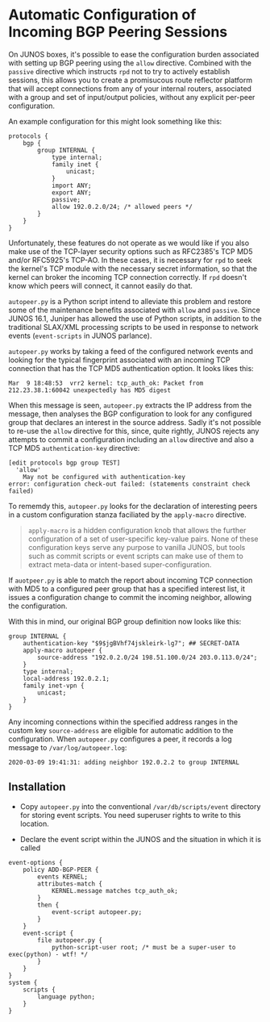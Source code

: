 # Automatic Configuration of Incoming BGP Peering Sessions

On JUNOS boxes, it's possible to ease the configuration burden
associated with setting up BGP peering using the `allow` directive.
Combined with the `passive` directive which instructs `rpd` not to
try to actively establish sessions, this allows you to create a
promisucous route reflector platform that will accept connections
from any of your internal routers, associated with a group and
set of input/output policies, without any explicit per-peer configuration.

An example configuration for this might look something like this:

```
protocols {
    bgp {
        group INTERNAL {
            type internal;
            family inet {
            	unicast;
            }
            import ANY;
            export ANY;
            passive;
            allow 192.0.2.0/24; /* allowed peers */
        }
    }
}
```

Unfortunately, these features do not operate as we would like if you
also make use of the TCP-layer security options such as RFC2385's
TCP MD5 and/or RFC5925's TCP-AO. In these cases, it is necessary
for `rpd` to seek the kernel's TCP module with the necessary secret
information, so that the kernel can broker the incoming TCP connection
correctly. If `rpd` doesn't know which peers will connect, it cannot
easily do that.

`autopeer.py` is a Python script intend to alleviate this problem and
restore some of the maintenance benefits associated with `allow` and `passive`.
Since JUNOS 16.1, Juniper has allowed the use of Python scripts, in addition to
the traditional SLAX/XML processing scripts to be used in response to network
events (`event-scripts` in JUNOS parlance).

`autopeer.py` works by taking a feed of the configured network events and looking
for the typical fingerprint associated with an incoming TCP connection that has
the TCP MD5 authentication option. It looks likes this:

```
Mar  9 18:48:53  vrr2 kernel: tcp_auth_ok: Packet from 212.23.38.1:60042 unexpectedly has MD5 digest
```

When this message is seen, `autopeer.py` extracts the IP address from the message, then
analyses the BGP configuration to look for any configured group that declares an interest
in the source address. Sadly it's not possible to re-use the `allow` directive for this,
since, quite rightly, JUNOS rejects any attempts to commit a configuration including
an `allow` directive and also a TCP MD5 `authentication-key` directive:

```
[edit protocols bgp group TEST]
  'allow'
    May not be configured with authentication-key
error: configuration check-out failed: (statements constraint check failed)
```

To rememdy this, `autopeer.py` looks for the declaration of interesting peers in
a custom configuration stanza faciliated by the `apply-macro` directive. 

> `apply-macro` is a hidden configuration knob that allows the further configuration of
> a set of user-specific key-value pairs. None of these configuration keys serve any purpose to
> vanilla JUNOS, but tools such as commit scripts or event scripts can make use of them
> to extract meta-data or intent-based super-configuration.

If `auotpeer.py` is able to match the report about incoming TCP connection with MD5 to a configured
peer group that has a specified interest list, it issues a configuration change to commit the
incoming neighbor, allowing the configuration.

With this in mind, our original BGP group definition now looks like this:

```
group INTERNAL {
	authentication-key "$9$jgBVhf74jskleirk-lg7"; ## SECRET-DATA
    apply-macro autopeer {
        source-address "192.0.2.0/24 198.51.100.0/24 203.0.113.0/24";
    }
    type internal;
    local-address 192.0.2.1;
    family inet-vpn {
        unicast;
    }
}
```

Any incoming connections within the specified address ranges in the custom key
`source-address` are eligible for automatic addition to the configuration. When
`autopeer.py` configures a peer, it records a log message to `/var/log/autopeer.log`:

```
2020-03-09 19:41:31: adding neighbor 192.0.2.2 to group INTERNAL
```

## Installation

- Copy `autopeer.py` into the conventional `/var/db/scripts/event` directory for storing event scripts. You need superuser rights to write to this location.

- Declare the event script within the JUNOS and the situation in which it is called

```
event-options {
    policy ADD-BGP-PEER {
        events KERNEL;
        attributes-match {
            KERNEL.message matches tcp_auth_ok;
        }
        then {
            event-script autopeer.py;
        }
    }
    event-script {
        file autopeer.py {
            python-script-user root; /* must be a super-user to exec(python) - wtf! */
        }
    }
}
system {
    scripts {
        language python;
    }
}
```